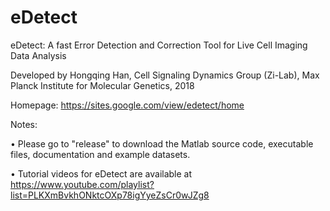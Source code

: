# eDetect

eDetect: A fast Error Detection and Correction Tool for Live Cell Imaging Data Analysis

Developed by Hongqing Han, Cell Signaling Dynamics Group (Zi-Lab), Max Planck Institute for Molecular Genetics, 2018

Homepage: https://sites.google.com/view/edetect/home

Notes:

  •	Please go to "release" to download the Matlab source code, executable files, documentation and example datasets. 

  •	Tutorial videos for eDetect are available at https://www.youtube.com/playlist?list=PLKXmBvkhONktcOXp78igYyeZsCr0wJZg8
